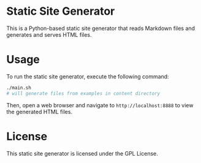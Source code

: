 # Static Site Generator

This is a Python-based static site generator that reads Markdown files and 
generates and serves HTML files.

# Usage

To run the static site generator, execute the following command:

```bash
./main.sh
# will generate files from examples in content directory
```

Then, open a web browser and navigate to `http://localhost:8888` to view the 
generated HTML files.

# License

This static site generator is licensed under the GPL License.
